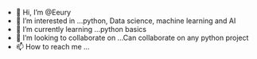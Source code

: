 - 👋 Hi, I’m @Eeury
- 👀 I’m interested in ...python, Data science, machine learning and AI
- 🌱 I’m currently learning ...python basics
- 💞️ I’m looking to collaborate on ...Can collaborate on any python project
- 📫 How to reach me ...

<!---
Eeury/Eeury is a ✨ special ✨ repository because its `README.md` (this file) appears on your GitHub profile.
You can click the Preview link to take a look at your changes.
--->
